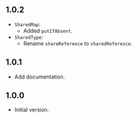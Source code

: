 ## 1.0.2

- `SharedMap`:
  - Added `putIfAbsent`.
- `SharedType`:
  - Rename `shareReference` to `sharedReference`.

## 1.0.1

- Add documentation.

## 1.0.0

- Initial version.
